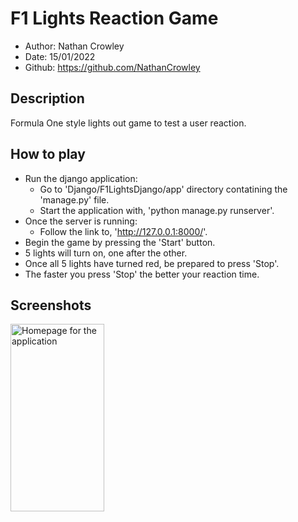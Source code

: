 # F1 Lights Reaction Game
- Author:	Nathan Crowley
- Date:	15/01/2022	
- Github:	https://github.com/NathanCrowley

## Description
Formula One style lights out game to test a user reaction.

## How to play
- Run the django application:
    - Go to 'Django/F1LightsDjango/app' directory contatining the 'manage.py' file.
    - Start the application with, 'python manage.py runserver'.
- Once the server is running:
    - Follow the link to, 'http://127.0.0.1:8000/'.
- Begin the game by pressing the 'Start' button.
- 5 lights will turn on, one after the other.
- Once all 5 lights have turned red, be prepared to press 'Stop'.
- The faster you press 'Stop' the better your reaction time.

## Screenshots
<img src="" alt="Homepage for the application" style="height: 300px; width: 150px">
